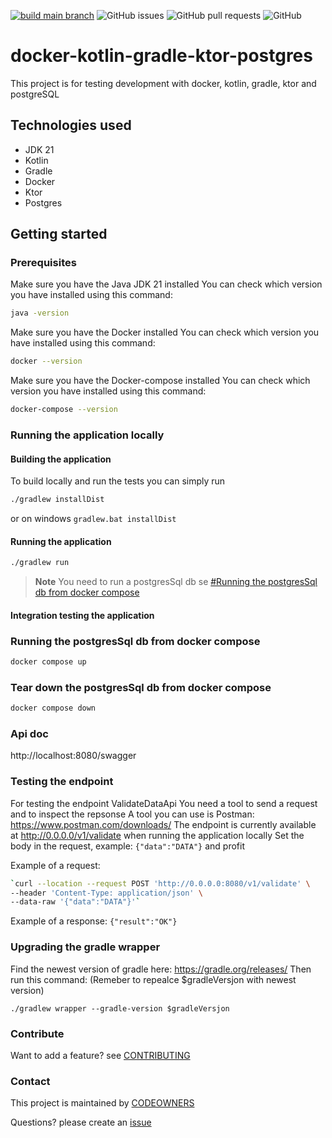 [![build main branch](https://github.com/MikAoJk/docker-kotlin-gradle-ktor-postgres/actions/workflows/main.yml/badge.svg?branch=main)](https://github.com/MikAoJk/docker-kotlin-gradle-ktor-postgres/actions/workflows/main.yml)
![GitHub issues](https://img.shields.io/github/issues-raw/MikAoJk/docker-kotlin-gradle-ktor-postgres)
![GitHub pull requests](https://img.shields.io/github/issues-pr-raw/MikAoJk/docker-kotlin-gradle-ktor-postgres)
![GitHub](https://img.shields.io/github/license/MikAoJk/docker-kotlin-gradle-ktor-postgres)

# docker-kotlin-gradle-ktor-postgres
This project is for testing development with docker, kotlin, gradle, ktor and postgreSQL

## Technologies used
* JDK 21
* Kotlin
* Gradle
* Docker
* Ktor
* Postgres

## Getting started

### Prerequisites
Make sure you have the Java JDK 21 installed
You can check which version you have installed using this command:
``` bash
java -version
```

Make sure you have the Docker installed
You can check which version you have installed using this command:
``` bash
docker --version
```

Make sure you have the Docker-compose installed
You can check which version you have installed using this command:
``` bash
docker-compose --version
```

### Running the application locally

#### Building the application
To build locally and run the tests you can simply run
``` bash
./gradlew installDist
```
or on windows `gradlew.bat installDist`


#### Running the application
``` bash
./gradlew run
```
> **Note**
> You need to run a postgresSql db se [#Running the postgresSql db from docker compose](#running-the-postgressql-db-from-docker-compose)


#### Integration testing the application
### Running the postgresSql db from docker compose
``` bash
docker compose up
```

### Tear down the postgresSql db from docker compose
``` bash
docker compose down
```

### Api doc
http://localhost:8080/swagger

### Testing the endpoint
For testing the endpoint ValidateDataApi
You need a tool to send a request and to inspect the repsonse
A tool you can use is Postman: https://www.postman.com/downloads/
The endpoint is currently available at http://0.0.0.0/v1/validate when running the application locally
Set the body in the request, example: `{"data":"DATA"}` and profit

Example of a request:
``` bash
`curl --location --request POST 'http://0.0.0.0:8080/v1/validate' \
--header 'Content-Type: application/json' \
--data-raw '{"data":"DATA"}'`
```

Example of a response:
`{"result":"OK"}`

### Upgrading the gradle wrapper
Find the newest version of gradle here: https://gradle.org/releases/ Then run this command:
(Remeber to repealce $gradleVersjon with newest version)
```shell script
./gradlew wrapper --gradle-version $gradleVersjon
```

### Contribute
Want to add a feature? see [CONTRIBUTING](CONTRIBUTING.md)

### Contact

This project is maintained by [CODEOWNERS](CODEOWNERS)

Questions? please create an
[issue](https://github.com/MikAoJk/docker-kotlin-gradle-ktor-postgres/issues)

